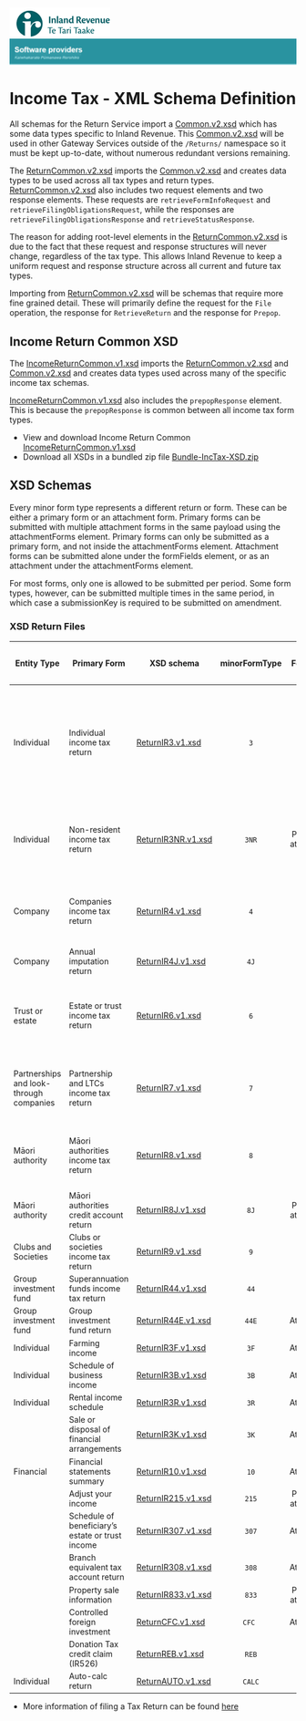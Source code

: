 ![IRD logo](../../Images/IRlogo.gif)
![Software Dev](../../Images/SoftwareDev.png)

# Income Tax - XML Schema Definition 

All schemas for the Return Service import a [Common.v2.xsd](../../Schema%20-%20Common/Common.v2.xsd) which has some data types specific to Inland Revenue. This [Common.v2.xsd](../../Schema%20-%20Common/Common.v2.xsd) will be used in other Gateway Services outside of the `/Returns/` namespace so it must be kept up-to-date, without numerous redundant versions remaining.  
 
The [ReturnCommon.v2.xsd](../../Service%20-%20Return/Latest/ReturnCommon.v2.xsd) imports the [Common.v2.xsd](../../Schema%20-%20Common/Common.v2.xsd) and creates data types to be used 
across all tax types and return types. [ReturnCommon.v2.xsd](../../Service%20-%20Return/Latest/ReturnCommon.v2.xsd) also includes two request elements and two response elements. These requests are `retrieveFormInfoRequest` and `retrieveFilingObligationsRequest`, while the responses are `retrieveFilingObligationsResponse` and `retrieveStatusResponse`.  
 
The reason for adding root-level elements in the [ReturnCommon.v2.xsd](../../Service%20-%20Return/Latest/ReturnCommon.v2.xsd) is due to the fact that these request and response structures will never change, regardless of the tax type. This allows Inland Revenue to keep a uniform request and response structure across all current and future tax types.  
 
Importing from [ReturnCommon.v2.xsd](../../Service%20-%20Return/Latest/ReturnCommon.v2.xsd) will be schemas that require more fine grained detail. These will primarily define the request for the `File` operation, the response for `RetrieveReturn` and the response for `Prepop`.  
 
## Income Return Common XSD

The [IncomeReturnCommon.v1.xsd](IncomeReturnCommon.v1.xsd) imports the [ReturnCommon.v2.xsd](../../Service%20-%20Return/Latest/ReturnCommon.v2.xsd) and [Common.v2.xsd](../../Schema%20-%20Common/Common.v2.xsd) and creates data types used across many of the specific income tax schemas.

[IncomeReturnCommon.v1.xsd](IncomeReturnCommon.v1.xsd) also includes the `prepopResponse` element. This is because the `prepopResponse` is common between all income tax form types. 

* View and download Income Return Common [IncomeReturnCommon.v1.xsd](IncomeReturnCommon.v1.xsd)
* Download all XSDs in a bundled zip file [Bundle-IncTax-XSD.zip](Bundle-IncTax-XSD.zip)
	
## XSD Schemas	

Every minor form type represents a different return or form. These can be either a primary 
form or an attachment form. Primary forms can be submitted with multiple attachment forms 
in the same payload using the attachmentForms element. Primary forms can only be submitted 
as a primary form, and not inside the attachmentForms element. Attachment forms can be 
submitted alone under the formFields element, or as an attachment under the 
attachmentForms element.  
 
For most forms, only one is allowed to be submitted per period. Some form types, however, 
can be submitted multiple times in the same period, in which case a submissionKey is required 
to be submitted on amendment.  

### XSD Return Files

| Entity Type | Primary Form | XSD schema | minorFormType | Form type | Forms allowed per period | Version | Years supported| Attachment Forms   |
| --- | --- | --- | :---: | :---: | :---: | :---: | :---: | --- |
| Individual   | Individual income tax return| [ReturnIR3.v1.xsd](ReturnIR3.v1.xsd)| `3` | Primary | Single | 1 | 2013+ | <ul><li>IR10</li><li>IR833</li><li>IR3F</li><li>IR3B </li><li>IR3R</li><li>IR3K</li><li>IR307</li><li>IR308</li><li>IR215</li><li>CFC</li></ul>|
|Individual   | Non-resident income tax return |[ReturnIR3NR.v1.xsd](ReturnIR3NR.v1.xsd)| `3NR` | Primary or attachment | Single | 1 | 2013+ | <ul><li>IR10</li><li>IR833</li><li>IR3F</li><li>IR3B</li><li>IR3R</li><li>IR3K</li></ul>|
|Company  | Companies income tax return |[ReturnIR4.v1.xsd](ReturnIR4.v1.xsd)| `4` | Primary | Single |1 | 2013+ | <ul><li>IR10</li><li>IR833</li><li>IR44E</li><li>IR4J</li><li>CFC</li></ul> |
| Company  | Annual imputation return |[ReturnIR4J.v1.xsd](ReturnIR4J.v1.xsd)| `4J` | Primary | Single |1 | 2013+ | |
|Trust or estate | Estate or trust income tax return| [ReturnIR6.v1.xsd](ReturnIR6.v1.xsd)| `6` | Primary | Single |1 | 2013+ | <ul><li>IR10</li><li>IR833</li><li>IR3F</li><li>IR3B</li><li>IR3R</li><li>IR44E</li></ul> |
| Partnerships and look-through companies | Partnership and LTCs income tax return| [ReturnIR7.v1.xsd](ReturnIR7.v1.xsd)| `7` | Primary | Single |1 | 2015+ |<ul><li>IR10</li><li>IR833</li><li>IR3F</li><li>IR3B</li><li>IR3R</li></ul> |
| Māori authority| Māori authorities income tax return |[ReturnIR8.v1.xsd](ReturnIR8.v1.xsd)| `8` | Primary | Single |1 | 2015+ | <ul><li>IR10</li><li>IR833</li><li>IR3F</li><li>IR3B</li><li>IR3J</li></ul>  |
| Māori authority| Māori authorities credit account return |[ReturnIR8J.v1.xsd](ReturnIR8J.v1.xsd)| `8J` | Primary or attachment | Single |1 | 2015+ | |
| Clubs and Societies | Clubs or societies income tax return| [ReturnIR9.v1.xsd](ReturnIR9.v1.xsd)| `9` | Primary | Single |1 | 2015+ | <ul><li>IR10</li><li>IR833</li></ul> |
| Group investment fund | Superannuation funds income tax return |[ReturnIR44.v1.xsd](ReturnIR44.v1.xsd)| `44` | Primary | Single |1 | 2015+ | <ul><li>IR833</li></ul>|
| Group investment fund| Group investment fund return |[ReturnIR44E.v1.xsd](ReturnIR44E.v1.xsd)| `44E` | Attachment | Single |1 | 2013+ | |
| Individual| Farming income |[ReturnIR3F.v1.xsd](ReturnIR3F.v1.xsd)| `3F` | Attachment | Single |1 | 2013+ | | 
| Individual| Schedule of business income |[ReturnIR3B.v1.xsd](ReturnIR3B.v1.xsd)| `3B` | Attachment | Single |1 | 2013+ | 
|Individual | Rental income schedule| [ReturnIR3R.v1.xsd](ReturnIR3R.v1.xsd)| `3R` | Attachment | Multiple |1 | 2013+ | |
| | Sale or disposal of financial arrangements |[ReturnIR3K.v1.xsd](ReturnIR3K.v1.xsd)| `3K` | Attachment | Multiple |1 | 2013+ | | 
| Financial | Financial statements summary |[ReturnIR10.v1.xsd](ReturnIR10.v1.xsd)| `10` | Attachment | Single |1 | 2013+ | |
| | Adjust your income |[ReturnIR215.v1.xsd](ReturnIR215.v1.xsd) | `215` | Primary or attachment | Single |1 | 2015+ | |
| | Schedule of beneficiary’s estate or trust income |[ReturnIR307.v1.xsd](ReturnIR307.v1.xsd)| `307` | Attachment | Multiple |1 | 2013+ | |
| | Branch equivalent tax account return| [ReturnIR308.v1.xsd](ReturnIR308.v1.xsd)| `308` | Attachment | Single |1 | 2013+ | |
| | Property sale information |[ReturnIR833.v1.xsd](ReturnIR833.v1.xsd)| `833` | Primary or attachment | Single |1 | 2016+ | |
| | Controlled foreign investment |[ReturnCFC.v1.xsd](ReturnCFC.v1.xsd)| `CFC ` | Attachment | Single |1 | 2013+ | |
| | Donation Tax credit claim (IR526) | [ReturnREB.v1.xsd](ReturnREB.v1.xsd) | `REB` | | 1| |  |   
| Individual | Auto-calc return | [ReturnAUTO.v1.xsd](ReturnAUTO.v1.xsd) | `CALC`  | Primary | Single | 1 | 2019+ | |



* More information of filing a Tax Return can be found [here](https://www.ird.govt.nz/activities/file-an-income-tax-return)
	
    
